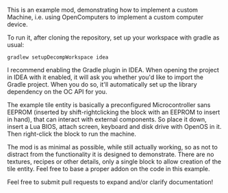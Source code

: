 This is an example mod, demonstrating how to implement a custom Machine, i.e. using OpenComputers to implement a custom computer device.

To run it, after cloning the repository, set up your workspace with gradle as usual:
```
gradlew setupDecompWorkspace idea
```
I recommend enabling the Gradle plugin in IDEA. When opening the project in IDEA with it enabled, it will ask you whether you'd like to import the Gradle project. When you do so, it'll automatically set up the library dependency on the OC API for you.

The example tile entity is basically a preconfigured Microcontroller sans EEPROM (inserted by shift-rightclicking the block with an EEPROM to insert in hand), that can interact with external components. So place it down, insert a Lua BIOS, attach screen, keyboard and disk drive with OpenOS in it. Then right-click the block to run the machine.

The mod is as minimal as possible, while still actually working, so as not to distract from the functionality it is designed to demonstrate. There are no textures, recipes or other details, only a single block to allow creation of the tile entity. Feel free to base a proper addon on the code in this example.

Feel free to submit pull requests to expand and/or clarify documentation!